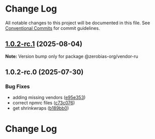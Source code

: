 # Change Log

All notable changes to this project will be documented in this file.
See [Conventional Commits](https://conventionalcommits.org) for commit guidelines.

## [1.0.2-rc.1](https://github.com/zerobias-org/vendor/compare/@zerobias-org/vendor-ru@1.0.2-rc.0...@zerobias-org/vendor-ru@1.0.2-rc.1) (2025-08-04)

**Note:** Version bump only for package @zerobias-org/vendor-ru





## 1.0.2-rc.0 (2025-07-30)


### Bug Fixes

* adding missing vendors ([e95e353](https://github.com/zerobias-org/vendor/commit/e95e35309a1812973f4536f535eee460edc5414c))
* correct npmrc files ([c73c076](https://github.com/zerobias-org/vendor/commit/c73c0761e1e567cc0c2f0f8179725016d11caf8c))
* get shrinkwraps ([b189bb0](https://github.com/zerobias-org/vendor/commit/b189bb0cf53ad66427530ccc0eab7824527942d3))





# Change Log
